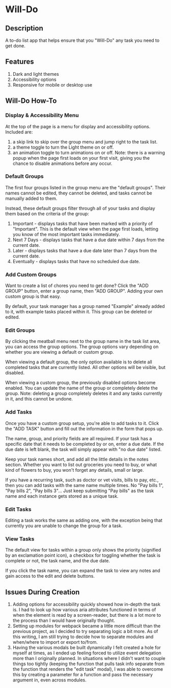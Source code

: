 # Will-Do

## Description
A to-do list app that helps ensure that you "Will-Do" any task you need to get done.

## Features
1. Dark and light themes
2. Accessibility options
3. Responsive for mobile or desktop use

## Will-Do How-To
### Display & Accessibility Menu
At the top of the page is a menu for display and accessibility options. Included are:
1. a skip link to skip over the group menu and jump right to the task list.
2. a theme toggle to turn the Light theme on or off.
3. an animation toggle to turn animations on or off. Note: there is a warning popup when the page first loads on your first visit, giving you the chance to disable animations before any occur.

### Default Groups
The first four groups listed in the group menu are the "default groups". Their names cannot be edited, they cannot be deleted, and tasks cannot be manually added to them.

Instead, these default groups filter through all of your tasks and display them based on the criteria of the group:

1. Important - displays tasks that have been marked with a priority of "Important". This is the default view when the page first loads, letting you know of the most important tasks immediately.
2. Next 7 Days - displays tasks that have a due date within 7 days from the current date.
3. Later - displays tasks that have a due date later than 7 days from the current date.
4. Eventually - displays tasks that have no scheduled due date.

### Add Custom Groups
Want to create a list of chores you need to get done? Click the "ADD GROUP" button, enter a group name, then "ADD GROUP". Adding your own custom group is that easy.

By default, your task manager has a group named "Example" already added to it, with example tasks placed within it. This group can be deleted or edited.

### Edit Groups
By clicking the meatball menu next to the group name in the task list area, you can access the group options. The group options vary depending on whether you are viewing a default or custom group.

When viewing a default group, the only option available is to delete all completed tasks that are currently listed. All other options will be visible, but disabled.

When viewing a custom group, the previously disabled options become enabled. You can update the name of the group or completely delete the group. Note: deleting a group completely deletes it and any tasks currently in it, and this cannot be undone.

### Add Tasks
Once you have a custom group setup, you're able to add tasks to it. Click the "ADD TASK" button and fill out the information in the form that pops up.

The name, group, and priority fields are all required. If your task has a specific date that it needs to be completed by or on, enter a due date. If the due date is left blank, the task will simply appear with "no due date" listed.

Keep your task names short, and add all the little details in the notes section. Whether you want to list out groceries you need to buy, or what kind of flowers to buy, you won't forget any details, small or large.

If you have a recurring task, such as doctor or vet visits, bills to pay, etc., then you can add tasks with the same name multiple times. No "Pay bills 1", "Pay bills 2", "Pay bills 3"... Just keep submitting "Pay bills" as the task name and each instance gets stored as a unique task.

### Edit Tasks
Editing a task works the same as adding one, with the exception being that currently you are unable to change the group for a task. 

### View Tasks
The default view for tasks within a group only shows the priority (signified by an exclamation point icon), a checkbox for toggling whether the task is complete or not, the task name, and the due date.

If you click the task name, you can expand the task to view any notes and gain access to the edit and delete buttons.

## Issues During Creation
1. Adding options for accessibility quickly showed how in-depth the task is. I had to look up how various aria attributes functioned in terms of when the element is read by a screen-reader, but there is a lot more to the process than I would have originally thought.
2. Setting up modules for webpack became a little more difficult than the previous project, as I decided to try separating logic a bit more. As of this writing, I am still trying to decide how to separate modules and when/where to import or export to/from.
3. Having the various modals be built dynamically I felt created a hole for myself at times, as I ended up feeling forced to utilize event delegation more than I originally planned. In situations where I didn't want to couple things too tightly (keeping the function that pulls task info separate from the function that renders the "edit task" modal), I was able to overcome this by creating a parameter for a function and pass the necessary argument in, even across modules.
